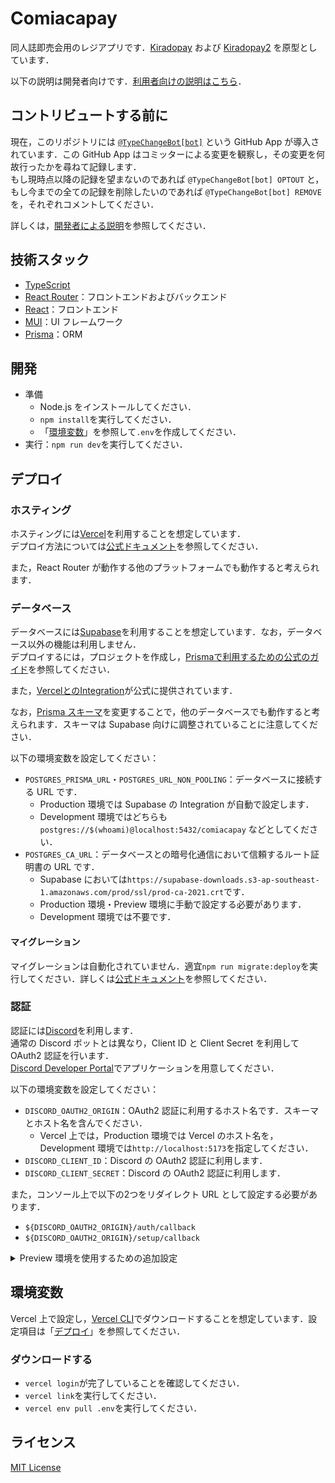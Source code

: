 # Comiacapay

同人誌即売会用のレジアプリです．[Kiradopay](https://github.com/takemar/kiradopay) および [Kiradopay2](https://github.com/cm-ayf/kiradopay2) を原型としています．

以下の説明は開発者向けです．[利用者向けの説明はこちら](docs/index.md)．

## コントリビュートする前に

現在，このリポジトリには [`@TypeChangeBot[bot]`](https://github.com/apps/typechangebot) という GitHub App が導入されています．この GitHub App はコミッターによる変更を観察し，その変更を何故行ったかを尋ねて記録します．  
もし現時点以降の記録を望まないのであれば `@TypeChangeBot[bot] OPTOUT` と，もし今までの全ての記録を削除したいのであれば `@TypeChangeBot[bot] REMOVE` を，それぞれコメントしてください．

詳しくは，[開発者による説明](https://cse-rdyer-05.unl.edu/tcbot/)を参照してください．

## 技術スタック

- [TypeScript](https://www.typescriptlang.org/)
- [React Router](https://reactrouter.com/)：フロントエンドおよびバックエンド
- [React](https://reactjs.org/)：フロントエンド
- [MUI](https://mui.com/)：UI フレームワーク
- [Prisma](https://www.prisma.io/)：ORM

## 開発

- 準備
  - Node.js をインストールしてください．
  - `npm install`を実行してください．
  - 「[環境変数](#環境変数)」を参照して`.env`を作成してください．
- 実行：`npm run dev`を実行してください．

## デプロイ

### ホスティング

ホスティングには[Vercel](https://vercel.com/)を利用することを想定しています．  
デプロイ方法については[公式ドキュメント](https://vercel.com/docs/concepts/deployments/overview)を参照してください．

また，React Router が動作する他のプラットフォームでも動作すると考えられます．

### データベース

データベースには[Supabase](https://supabase.com/)を利用することを想定しています．なお，データベース以外の機能は利用しません．  
デプロイするには，プロジェクトを作成し，[Prismaで利用するための公式のガイド](https://supabase.com/partners/integrations/prisma)を参照してください．

また，[VercelとのIntegration](https://vercel.com/integrations/supabase)が公式に提供されています．

なお，[Prisma スキーマ](prisma/schema.prisma)を変更することで，他のデータベースでも動作すると考えられます．スキーマは Supabase 向けに調整されていることに注意してください．

以下の環境変数を設定してください：

- `POSTGRES_PRISMA_URL`・`POSTGRES_URL_NON_POOLING`：データベースに接続する URL です．
  - Production 環境では Supabase の Integration が自動で設定します．
  - Development 環境ではどちらも `postgres://$(whoami)@localhost:5432/comiacapay` などとしてください．
- `POSTGRES_CA_URL`：データベースとの暗号化通信において信頼するルート証明書の URL です．
  - Supabase においては`https://supabase-downloads.s3-ap-southeast-1.amazonaws.com/prod/ssl/prod-ca-2021.crt`です．
  - Production 環境・Preview 環境に手動で設定する必要があります．
  - Development 環境では不要です．

#### マイグレーション

マイグレーションは自動化されていません．適宜`npm run migrate:deploy`を実行してください．詳しくは[公式ドキュメント](https://www.prisma.io/docs/concepts/components/prisma-migrate)を参照してください．

### 認証

認証には[Discord](https://discord.com/)を利用します．  
通常の Discord ボットとは異なり，Client ID と Client Secret を利用して OAuth2 認証を行います．  
[Discord Developer Portal](https://discord.com/developers/applications)でアプリケーションを用意してください．

以下の環境変数を設定してください：

- `DISCORD_OAUTH2_ORIGIN`：OAuth2 認証に利用するホスト名です．スキーマとホスト名を含んでください．
  - Vercel 上では，Production 環境では Vercel のホスト名を，Development 環境では`http://localhost:5173`を指定してください．
- `DISCORD_CLIENT_ID`：Discord の OAuth2 認証に利用します．
- `DISCORD_CLIENT_SECRET`：Discord の OAuth2 認証に利用します．

また，コンソール上で以下の2つをリダイレクト URL として設定する必要があります．

- `${DISCORD_OAUTH2_ORIGIN}/auth/callback`
- `${DISCORD_OAUTH2_ORIGIN}/setup/callback`

<details>
<summary>Preview 環境を使用するための追加設定</summary>

Discord は Production 環境以外にリダイレクトできないため，上の設定だけでは Preview 環境で OAuth2 認証ができません．  
Comiacapay ではトランポリンという機構を利用して Preview 環境で OAuth2 認証を行うことができます．トランポリンでは，Production 環境が一度認可コードを受け取り，それを暗号化して Preview 環境に送信します．

トランポリンを利用するためには，以下の設定が必要です：

- Preview 環境の `DISCORD_OAUTH2_ORIGIN` に **Production** 環境のホスト名を設定する
- 全環境共通で `DISCORD_OAUTH2_TRAMPOLINE_KEY` に AES 鍵を設定する
  - `./scripts/generateTrampolineKey.mjs` で生成できます．

トランポリンは `/setup/callback` では利用できないため，Preview 環境でサーバー設定を行うことはできません．

</details>

## 環境変数

Vercel 上で設定し，[Vercel CLI](https://vercel.com/docs/cli)でダウンロードすることを想定しています．設定項目は「[デプロイ](#デプロイ)」を参照してください．

### ダウンロードする

- `vercel login`が完了していることを確認してください．
- `vercel link`を実行してください．
- `vercel env pull .env`を実行してください．

## ライセンス

[MIT License](LICENSE)
